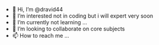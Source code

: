 - 👋 Hi, I’m @dravid44
- 👀 I’m interested not in coding but i will expert very soon
- 🌱 I’m currently not  learning ...
- 💞️ I’m looking to collaborate on core subjects
- 📫 How to reach me ...

<!---
dravid44/dravid44 is a ✨ special ✨ repository because its `README.md` (this file) appears on your GitHub profile.
You can click the Preview link to take a look at your changes.
--->
